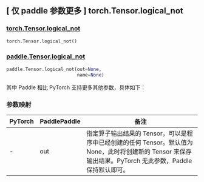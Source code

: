 ## [ 仅 paddle 参数更多 ] torch.Tensor.logical_not

### [torch.Tensor.logical_not](https://pytorch.org/docs/stable/generated/torch.Tensor.logical_not.html)

```python
torch.Tensor.logical_not()
```

### [paddle.Tensor.logical_not](https://www.paddlepaddle.org.cn/documentation/docs/zh/develop/api/paddle/Tensor_cn.html#logical-not-out-none-name-none)

```python
paddle.Tensor.logical_not(out=None,
                          name=None)
```

其中 Paddle 相比 PyTorch 支持更多其他参数，具体如下：

### 参数映射

| PyTorch | PaddlePaddle | 备注                               |
| ------- | ------------ | ---------------------------------- |
| -   | out            | 指定算子输出结果的 Tensor，可以是程序中已经创建的任何 Tensor。默认值为 None，此时将创建新的 Tensor 来保存输出结果。PyTorch 无此参数，Paddle 保持默认即可。|
